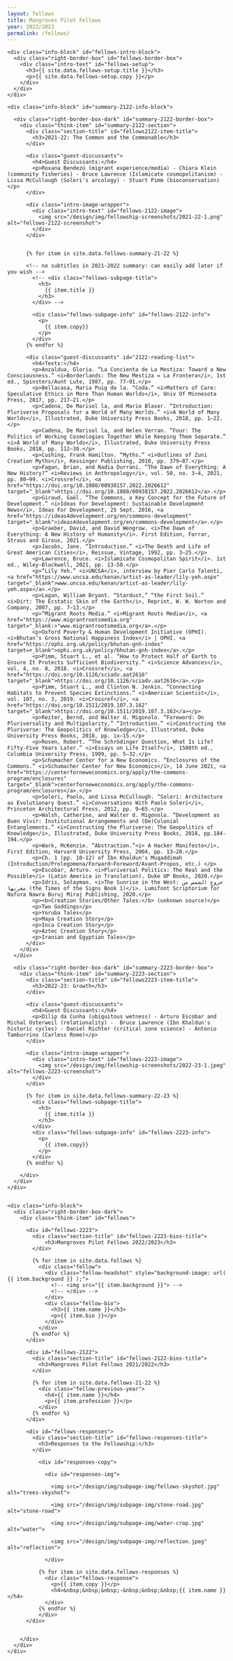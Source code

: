 ```yaml
---
layout: fellows
title: Mangroves Pilot Fellows
year: 2022/2023
permalink: /fellows/
---
```


<head>
    <meta charset="UTF-8" />
    <meta name="viewport" content="width=device-width">
    <link rel="stylesheet" type="text/css" href="../css/styles.css" />
    <link rel="stylesheet" type="text/css" href="../css/readmore-styles.css" />
</head>

<body id="fellows-body">
  <div id="wrapper">

    <div class="info-block" id="fellows-intro-block">
      <div class="right-border-box" id="fellows-border-box">
        <div class="intro-text" id="fellows-setup">
          <h3>{{ site.data.fellows-setup.title }}</h3>
          <p>{{ site.data.fellows-setup.copy }}</p>
        </div>
      </div>
    </div>
    
    <div class="info-block" id="summary-2122-info-block">

      <div class="right-border-box-dark" id="summary-2122-border-box">
        <div class="think-item" id="summary-2122-section">
          <div class="section-title" id="fellows2122-item-title">
            <h3>2021-22: The Common and the Commonable</h3>
          </div>

          <div class="guest-discussants">
            <h4>Guest Discussants:</h4>
            <p>Roxana Bendezú (migrant experience/media) - Chiara Klein (community fisheries) - Bruce Lawrence (Islamicate cosmopolitanism) - Lissa McCullough (Soleri's arcology) - Stuart Pimm (bioconservation)</p>
          </div>

          <div class="intro-image-wrapper">
            <div class="intro-text" id="fellows-2122-image">
              <img src="/design/img/fellowship-screenshots/2021-22-1.png" alt="fellows-2122-screenshot">
            </div>
          </div>


          {% for item in site.data.fellows-summary-21-22 %}

          <!-- no subtitles in 2021-2022 summary: can easily add later if you wish -->
            <!-- <div class="fellows-subpage-title">
              <h3>
                {{ item.title }}
              </h3>
            </div> -->

            <div class="fellows-subpage-info" id="fellows-2122-info">
              <p>
                {{ item.copy}}
              </p>
            </div>
          {% endfor %}

          <div class="guest-discussants" id="2122-reading-list">
            <h4>Texts:</h4>
            <p>Anzaldua, Gloria. “La Concienta de La Mestiza: Toward a New Consciousness.” <i>Borderlands: The New Mestiza = La Frontera</i>, 1st ed., Spinsters/Aunt Lute, 1987, pp. 77–91.</p>
            <p>Bellacasa, Maria Puig de la. “Coda.” <i>Matters of Care: Speculative Ethics in More Than Human Worlds</i>, Univ Of Minnesota Press, 2017, pp. 217–21.</p>
            <p>Cadena, De Marisol la, and Mario Blaser. “Introduction: Pluriverse Proposals for a World of Many Worlds.” <i>A World of Many Worlds</i>, Illustrated, Duke University Press Books, 2018, pp. 1–22.</p>
            <p>Cadena, De Marisol la, and Helen Verran. “Four: The Politics of Working Cosmologies Together While Keeping Them Separate.” <i>A World of Many Worlds</i>, Illustrated, Duke University Press Books, 2018, pp. 112–30.</p>
            <p>Cushing, Frank Hamilton. “Myths.” <i>Outlines of Zuni Creation Myths</i>, Kessinger Publishing, 2010, pp. 379–87.</p>
            <p>Fagan, Brian, and Nadia Durrani. “The Dawn of Everything: A New History?” <i>Reviews in Anthropology</i>, vol. 50, no. 3–4, 2021, pp. 80–99. <i>Crossref</i>, <a href="https://doi.org/10.1080/00938157.2022.2026612" target="_blank">https://doi.org/10.1080/00938157.2022.2026612</a>.</p>
            <p>Giraud, Gaël. “The Commons, a Key Concept for the Future of Development.” <i>Ideas For Development: Sustainable Development News</i>, Ideas For Development, 25 Sept. 2016, <a href="https://ideas4development.org/en/commons-development" target="_blank">ideas4development.org/en/commons-development</a>.</p>
            <p>Graeber, David, and David Wengrow. <i>The Dawn of Everything: A New History of Humanity</i>. First Edition, Farrar, Straus and Giroux, 2021.</p>
            <p>Jacobs, Jane. “Introduction.” <i>The Death and Life of Great American Cities</i>, Reissue, Vintage, 1992, pp. 3–25.</p>
            <p>Lawrence, Bruce. <i>Islamicate Cosmopolitan Spirit</i>. 1st ed., Wiley-Blackwell, 2021, pp. 13-50.</p>
            <p>“Lily Yeh.” <i>UNCSA</i>, interview by Pier Carlo Talenti, <a href="https://www.uncsa.edu/kenan/artist-as-leader/lily-yeh.aspx" target="_blank">www.uncsa.edu/kenan/artist-as-leader/lily-yeh.aspx</a>.</p>
            <p>Logan, William Bryant. “Stardust,” “the First Soil.” <i>Dirt: The Ecstatic Skin of the Earth</i>, Reprint, W. W. Norton and Company, 2007, pp. 7–13.</p>
            <p>“Migrant Roots Media.” <i>Migrant Roots Media</i>, <a href="https://www.migrantrootsmedia.org" target="_blank:>"www.migrantrootsmedia.org</a>.</p>
            <p>Oxford Poverty & Human Development Initiative (OPHI). <i>Bhutan’s Gross National Happiness Index</i> | OPHI. <a href="https://ophi.org.uk/policy/bhutan-gnh-index" target=+_blank">ophi.org.uk/policy/bhutan-gnh-index</a>.</p>
            <p>Pimm, Stuart L., et al. “How to Protect Half of Earth to Ensure It Protects Sufficient Biodiversity.” <i>Science Advances</i>, vol. 4, no. 8, 2018. <i>Crossref</i>, <a href="https://doi.org/10.1126/sciadv.aat2616" target="_blank">https://doi.org/10.1126/sciadv.aat2616</a>.</p>
            <p>Pimm, Stuart L., and Clinton N. Jenkin. “Connecting Habitats to Prevent Species Extinctions.” <i>American Scientist</i>, vol. 107, no. 3, 2019. <i>Crossref</i>, <a href="https://doi.org/10.1511/2019.107.3.162" target="_blank">https://doi.org/10.1511/2019.107.3.162</a></p>
            <p>Reiter, Bernd, and Walter d. Migonolo. “Foreword: On Pluriversality and Multipolarity,” “Introduction.” <i>Constructing the Pluriverse: The Geopolitics of Knowledge</i>, Illustrated, Duke University Press Books, 2018, pp. ix–15.</p>
            <p>Rosen, Robert. “The Schrödinger Question, What Is Life? Fifty-Five Years Later.” <i>Essays on Life Itself</i>, 1500th ed., Columbia University Press, 1999, pp. 5–32.</p>
            <p>Schumacher Center for a New Economics. “Enclosures of the Commons.” <i>Schumacher Center for New Economics</i>, 14 June 2021, <a href="https://centerforneweconomics.org/apply/the-commons-program/enclosures" target="_blank">centerforneweconomics.org/apply/the-commons-program/enclosures</a>.</p>
            <p>Soleri, Paolo, and Lissa McCullough. “Soleri: Architecture as Evolutionary Quest.” <i>Conversations With Paolo Soleri</i>, Princeton Architectural Press, 2012, pp. 9–65.</p>
            <p>Walsh, Catherine, and Walter d. Migonolo. “Development as Buen Vivir: Institutional Arrangements and (De)Colonial Entanglements.” <i>Constructing the Pluriverse: The Geopolitics of Knowledge</i>, Illustrated, Duke University Press Books, 2018, pp.184-194.</p>
            <p>Wark, McKenzie. “Abstraction.”<i> A Hacker Manifesto</i>, First Edition, Harvard University Press, 2004, pp. 13–20.</p>
            <p>Ch. 1 (pp. 10-12) of Ibn Khaldun's Muqaddimah (Introduction/Prolegomena/Forward~Foreword/Avant-Propos, etc.) </p>
            <p>Escobar, Arturo. <i>Pluriversal Politics: The Real and the Possible</i> (Latin America in Translation). Duke UP Books, 2020.</p>
            <p>Idris, Solayman. <i>The Sunrise in the West: خروج الشمس من مغربها (the Times of the Signs Book 1)</i>. Lumifont Scriptorium for Nafura Nawra Buruj Miraj Publishing, 2020.</p>
            <p><b>Creation Stories/Other Tales:</b> (unknown source)</p>
            <p>Two Goddings</p>
            <p>Yoruba Tales</p>
            <p>Maya Creation Story</p>
            <p>Inca Creation Story</p>
            <p>Aztec Creation Story</p>
            <p>Iranian and Egyptian Tales</p>
          </div>
        </div>
      </div>

      <div class="right-border-box-dark" id="summary-2223-border-box">
        <div class="think-item" id="summary-2223-section">
          <div class="section-title" id="fellows2223-item-title">
            <h3>2022-23: Growth</h3>
          </div>

          <div class="guest-discussants">
            <h4>Guest Discussants:</h4>
            <p>Dilip da Cunha (ubiquitous wetness) - Arturo Escobar and Michal Osterweil (relationality) -  Bruce Lawrence (Ibn Khaldun's historic cycles) - Daniel Richter (critical zone science) - Antonio Tamburrino (Carless Rome)</p>
          </div>

          <div class="intro-image-wrapper">
            <div class="intro-text" id="fellows-2223-image">
              <img src="/design/img/fellowship-screenshots/2022-23-1.jpeg" alt="fellows-2223-screenshot">
            </div>
          </div>

          {% for item in site.data.fellows-summary-22-23 %}
            <div class="fellows-subpage-title">
              <h3>
                {{ item.title }}
              </h3>
            </div>
            <div class="fellows-subpage-info" id="fellows-2223-info">
              <p>
                {{ item.copy}}
              </p>
            </div>
          {% endfor %}

        </div>
      </div>
    </div>


    <div class="info-block">
      <div class="right-border-box-dark">
        <div class="think-item" id="fellows">

          <div id="fellows-2223">
            <div class="section-title" id="fellows-2223-bios-title">
                <h3>Mangroves Pilot Fellows 2022/2023</h3>
            </div>

            {% for item in site.data.fellows %}
              <div class="fellow">
                <div class="fellow-headshot" style="background-image: url( {{ item.background }} );">
                  <!-- <img src="{{ item.background }}"> -->
                  <!-- </div> -->
                </div>
                <div class="fellow-bio">
                  <h3>{{ item.name }}</h3>
                  <p>{{ item.bio }}</p>
                </div>
              </div>
            {% endfor %}
          </div>

          <div id="fellows-2122">
            <div class="section-title" id="fellows-2122-bios-title">
              <h3>Mangroves Pilot Fellows 2021/2022</h3>
            </div>

            {% for item in site.data.fellows-21-22 %}
              <div class="fellow-previous-year">
                <h4>{{ item.name }}</h4>
                <p>{{ item.profession }}</p>
              </div>
            {% endfor %}
          </div>

          <div id="fellows-responses">
            <div class="section-title" id="fellows-responses-title">
              <h3>Responses to the Fellowship:</h3>
            </div>

              <div id="responses-copy">

                <div id="responses-img">

                  <img src="/design/img/subpage-img/fellows-skyshot.jpg" alt="trees-skyshot">

                  <img src="/design/img/subpage-img/stone-road.jpg" alt="stone-road">

                  <img src="/design/img/subpage-img/water-crop.jpg" alt="water">

                  <img src="/design/img/subpage-img/reflection.jpeg" alt="reflection">

                </div>

              {% for item in site.data.fellows-responses %}
                <div class="fellows-response">
                  <p>{{ item.copy }}</p>
                  <h4>&nbsp;&nbsp;&nbsp;-&nbsp;&nbsp;&nbsp;{{ item.name }}</h4>
                </div>
              {% endfor %}
              </div>
          </div>


        </div>
      </div>
    </div>




 




  </div>
</body>      


